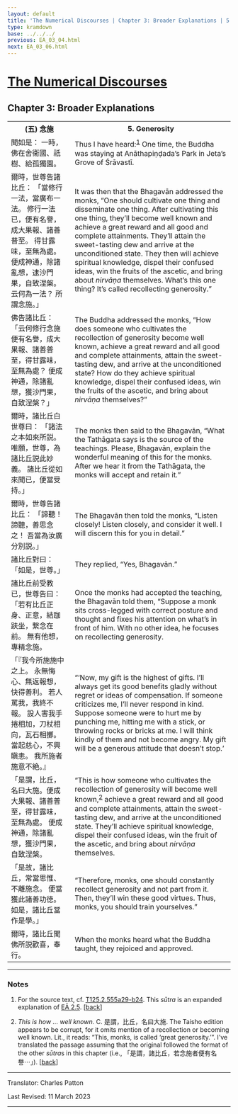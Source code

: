 ```yaml
---
layout: default
title: 'The Numerical Discourses | Chapter 3: Broader Explanations | 5. Generosity'
type: kramdown
base: ../../../
previous: EA_03_04.html
next: EA_03_06.html
---
```


<h1><a href='../index.html'>The Numerical Discourses</a></h1>
<h2>Chapter 3: Broader Explanations</h2>

<table class="trans">
  <th class='ch'>(五) 念施</th>
  <th class='en'>5. Generosity</th>
  <tr>
    <td class='ch' title='T125.2.555a29'>聞如是： 一時，佛在舍衞國、祇樹、給孤獨園。</td>
    <td>Thus I have heard:<sup id="ref1"><a href="#n1">1</a></sup> One time, the Buddha was staying at Anāthapiṇḍada’s Park in Jeta’s Grove of Śrāvastī.</td>
  </tr>
  <tr>
    <td class='ch' title='T125.2.555b1'>爾時，世尊告諸比丘： 「當修行一法，當廣布一法。 修行一法已，便有名譽，成大果報、諸善普至。 得甘露味，至無為處。 便成神通，除諸亂想，逮沙門果，自致涅槃。 云何為一法？ 所謂念施。」</td>
    <td>It was then that the Bhagavān addressed the monks, “One should cultivate one thing and disseminate one thing. After cultivating this one thing, they’ll become well known and achieve a great reward and all good and complete attainments. They’ll attain the sweet-tasting dew and arrive at the unconditioned state. They then will achieve spiritual knowledge, dispel their confused ideas, win the fruits of the ascetic, and bring about <em>nirvāṇa</em> themselves. What’s this one thing? It’s called recollecting generosity.”</td>
  </tr>
  <tr>
    <td class='ch' title='T125.2.555b5'>佛告諸比丘： 「云何修行念施便有名譽，成大果報、諸善普至，得甘露味，至無為處？ 便成神通，除諸亂想，獲沙門果，自致涅槃？」</td>
    <td>The Buddha addressed the monks, “How does someone who cultivates the recollection of generosity become well known, achieve a great reward and all good and complete attainments, attain the sweet-tasting dew, and arrive at the unconditioned state? How do they achieve spiritual knowledge, dispel their confused ideas, win the fruits of the ascetic, and bring about <em>nirvāṇa</em> themselves?”</td>
  </tr>
  <tr>
    <td class='ch' title='T125.2.555b8'>爾時，諸比丘白世尊曰： 「諸法之本如來所説。 唯願，世尊，為諸比丘説此妙義。 諸比丘從如來聞已，便當受持。」</td>
    <td>The monks then said to the Bhagavān, “What the Tathāgata says is the source of the teachings. Please, Bhagavān, explain the wonderful meaning of this for the monks. After we hear it from the Tathāgata, the monks will accept and retain it.”</td>
  </tr>
  <tr>
    <td class='ch' title='T125.2.555b11'>爾時，世尊告諸比丘： 「諦聽！諦聽，善思念之！ 吾當為汝廣分別説。」</td>
    <td>The Bhagavān then told the monks, “Listen closely! Listen closely, and consider it well. I will discern this for you in detail.”</td>
  </tr>
  <tr>
    <td class='ch' title='T125.2.555b12'>諸比丘對曰： 「如是，世尊。」</td>
    <td>They replied, “Yes, Bhagavān.”</td>
  </tr>
  <tr>
    <td class='ch' title='T125.2.555b13'>諸比丘前受教已，世尊告曰： 「若有比丘正身、正意，結跏趺坐，繋念在前。 無有他想，專精念施。</td>
    <td>Once the monks had accepted the teaching, the Bhagavān told them, “Suppose a monk sits cross-legged with correct posture and thought and fixes his attention on what’s in front of him. With no other idea, he focuses on recollecting generosity.</td>
  </tr>
  <tr>
    <td class='ch' title='T125.2.555b15'>「『我今所施施中之上。 永無悔心、無返報想，快得善利。 若人罵我，我終不報。 設人害我手捲相加，刀杖相向，瓦石相擲。 當起慈心，不興瞋恚。 我所施者施意不絶。』</td>
    <td>“‘Now, my gift is the highest of gifts. I’ll always get its good benefits gladly without regret or ideas of compensation. If someone criticizes me, I’ll never respond in kind. Suppose someone were to hurt me by punching me, hitting me with a stick, or throwing rocks or bricks at me. I will think kindly of them and not become angry. My gift will be a generous attitude that doesn’t stop.’</td>
  </tr>
  <tr>
    <td class='ch' title='T125.2.555b19'>「是謂，比丘，名曰大施。便成大果報、諸善普至，得甘露味，至無為處。 便成神通，除諸亂想，獲沙門果，自致涅槃。</td>
    <td>“This is how someone who cultivates the recollection of generosity will become well known,<sup id="ref2"><a href="#n2">2</a></sup> achieve a great reward and all good and complete attainments, attain the sweet-tasting dew, and arrive at the unconditioned state. They’ll achieve spiritual knowledge, dispel their confused ideas, win the fruit of the ascetic, and bring about <em>nirvāṇa</em> themselves.</td>
  </tr>
  <tr>
    <td class='ch' title='T125.2.555b21'>「是故，諸比丘，常當思惟、不離施念。 便當獲此諸善功徳。 如是，諸比丘當作是學。」</td>
    <td>“Therefore, monks, one should constantly recollect generosity and not part from it. Then, they’ll win these good virtues. Thus, monks, you should train yourselves.”</td>
  </tr>
  <tr>
    <td class='ch' title='T125.2.555b23'>爾時，諸比丘聞佛所説歡喜，奉行。</td>
    <td>When the monks heard what the Buddha taught, they rejoiced and approved.</td>
  </tr>
</table>

<hr/>

<h3 id="notes">Notes</h3>

<ol class="notes-list">
<li id="n1"><p>For the source text, cf. <a href="https://cbetaonline.dila.edu.tw/zh/T02n0125_p0555a29" target="_blank">T125.2.555a29-b24</a>. This <em>sūtra</em> is an expanded explanation of <a href="../02/EA_02_05.html" target="_blank">EĀ 2.5</a>. [<a href="#ref1">back</a>]</p></li>
<li id="n2"><p><em>This is how … well known.</em> C. 是謂，比丘，名曰大施. The Taisho edition appears to be corrupt, for it omits mention of a recollection or becoming well known. Lit., it reads: “This, monks, is called ‘great generosity.’”. I’ve translated the passage assuming that the original followed the format of the other <em>sūtra</em>s in this chapter (i.e., 「是謂，諸比丘，若念施者便有名譽⋯」). [<a href="#ref2">back</a>]</p></li>
</ol>
<hr/>

<p class="translator">Translator: Charles Patton</p>
<p class='revised'>Last Revised: 11 March 2023</p>

<hr/>